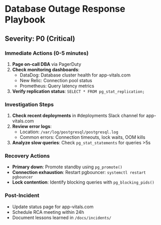# Database Outage Response Playbook

## Severity: P0 (Critical)

### Immediate Actions (0-5 minutes)
1. **Page on-call DBA** via PagerDuty
2. **Check monitoring dashboards**:
   - DataDog: Database cluster health for app-vitals.com
   - New Relic: Connection pool status
   - Prometheus: Query latency metrics
3. **Verify replication status**: `SELECT * FROM pg_stat_replication;`

### Investigation Steps
1. **Check recent deployments** in #deployments Slack channel for app-vitals.com
2. **Review error logs**:
   - Location: `/var/log/postgresql/postgresql.log`
   - Common errors: Connection timeouts, lock waits, OOM kills
3. **Analyze slow queries**: Check `pg_stat_statements` for queries >5s

### Recovery Actions
- **Primary down**: Promote standby using `pg_promote()`
- **Connection exhaustion**: Restart pgbouncer: `systemctl restart pgbouncer`
- **Lock contention**: Identify blocking queries with `pg_blocking_pids()`

### Post-Incident
- Update status page for app-vitals.com
- Schedule RCA meeting within 24h
- Document lessons learned in `/docs/incidents/`